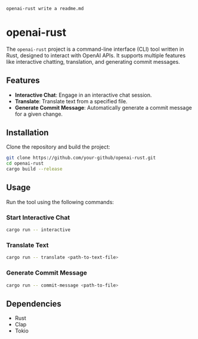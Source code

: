 ```sh
openai-rust write a readme.md
```

# openai-rust

The `openai-rust` project is a command-line interface (CLI) tool written in Rust, designed to interact with OpenAI APIs. It supports multiple features like interactive chatting, translation, and generating commit messages.

## Features

- **Interactive Chat**: Engage in an interactive chat session.
- **Translate**: Translate text from a specified file.
- **Generate Commit Message**: Automatically generate a commit message for a given change.

## Installation

Clone the repository and build the project:

```bash
git clone https://github.com/your-github/openai-rust.git
cd openai-rust
cargo build --release
```

## Usage

Run the tool using the following commands:

### Start Interactive Chat

```bash
cargo run -- interactive
```

### Translate Text
```bash
cargo run -- translate <path-to-text-file>
```

### Generate Commit Message
```bash
cargo run -- commit-message <path-to-file>
```

## Dependencies

- Rust
- Clap
- Tokio
